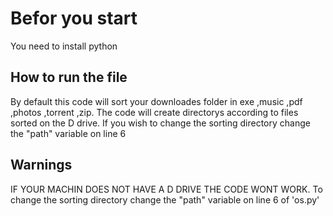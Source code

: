 # Befor you start
You need to install python

## How to run the file
By default this code will sort your downloades folder in exe ,music ,pdf ,photos ,torrent ,zip.
The code will create directorys according to files sorted on the D drive.
If you wish to change the sorting directory change the "path" variable on line 6

## Warnings
IF YOUR MACHIN DOES NOT HAVE A D DRIVE THE CODE WONT WORK.
To change the sorting directory change the "path" variable on line 6 of 'os.py'

